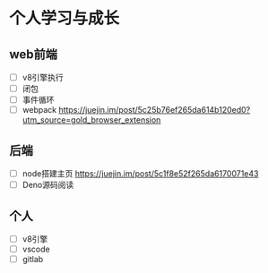 # 个人学习与成长

## web前端

- [ ] v8引擎执行
- [ ] 闭包
- [ ] 事件循环
- [ ] webpack https://juejin.im/post/5c25b76ef265da614b120ed0?utm_source=gold_browser_extension

## 后端

- [ ] node搭建主页 https://juejin.im/post/5c1f8e52f265da6170071e43
- [ ] Deno源码阅读

## 个人

- [ ] v8引擎
- [ ] vscode
- [ ] gitlab
